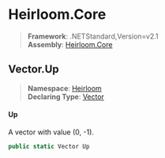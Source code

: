 # Heirloom.Core

> **Framework**: .NETStandard,Version=v2.1  
> **Assembly**: [Heirloom.Core][0]  

## Vector.Up

> **Namespace**: [Heirloom][0]  
> **Declaring Type**: [Vector][1]  

#### Up

A vector with value (0, -1).

```cs
public static Vector Up
```

[0]: ../../../Heirloom.Core.md
[1]: ../Vector.md
